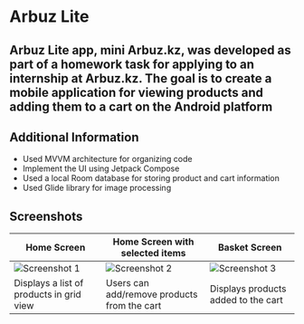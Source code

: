 # Arbuz Lite
Arbuz Lite app, mini Arbuz.kz, was developed as part of a homework task for applying to an internship at Arbuz.kz. The goal is to create a mobile application for viewing products and adding them to a cart on the Android platform
---

## Additional Information

- Used MVVM architecture for organizing code
- Implement the UI using Jetpack Compose
- Used a local Room database for storing product and cart information
- Used Glide library for image processing

## Screenshots

| Home Screen | Home Screen with selected items | Basket Screen |
|--------------|--------------|--------------|
| ![Screenshot 1](https://github.com/eidarulu/Arbuz-HomeWork/assets/94914844/7ca16bda-ceaa-46c1-ac6d-6f70a41e75ce) | ![Screenshot 2](https://github.com/eidarulu/Arbuz-HomeWork/assets/94914844/5cfd401b-58ff-414f-b296-e6049b3a06ec) | ![Screenshot 3](https://github.com/eidarulu/Arbuz-HomeWork/assets/94914844/a4a073f1-8571-477e-aaa7-0c2f2fadb456) |
| Displays a list of products in grid view | Users can add/remove products from the cart| Displays products added to the cart |
